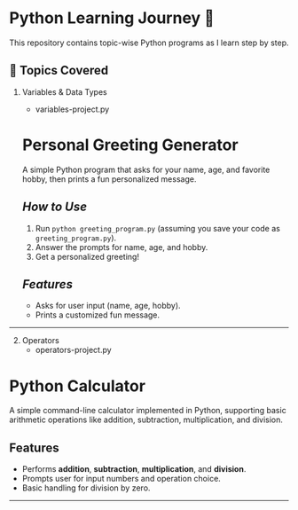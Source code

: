 # Python Learning Journey 🐍

This repository contains topic-wise Python programs as I learn step by step.

## 📘 Topics Covered

1. Variables & Data Types
    - variables-project.py
   # Personal Greeting Generator
    A simple Python program that asks for your name, age, and favorite hobby, then prints a fun personalized message.

    ## **_How to Use_**
    1. Run `python greeting_program.py` (assuming you save your code as `greeting_program.py`).
    2. Answer the prompts for name, age, and hobby.
    3. Get a personalized greeting!

    ## **_Features_**
    - Asks for user input (name, age, hobby).
    - Prints a customized fun message.
-------------------------------------------------------------------------------------------------------------------------------------------------------------
     

2. Operators
    - operators-project.py
   

# Python Calculator

A simple command-line calculator implemented in Python, supporting basic arithmetic operations like addition, subtraction, multiplication, and division.

## Features
- Performs **addition**, **subtraction**, **multiplication**, and **division**.
- Prompts user for input numbers and operation choice.
- Basic handling for division by zero.
---------------------------------------------------------------------------------------------------------------------------------------------------------------



   
  

